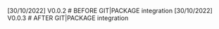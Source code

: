 [30/10/2022] V0.0.2 # BEFORE GIT|PACKAGE integration
[30/10/2022] V0.0.3 # AFTER GIT|PACKAGE integration
